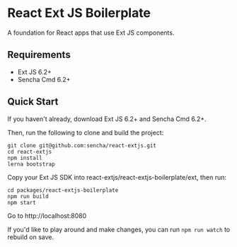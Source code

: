 # React Ext JS Boilerplate

A foundation for React apps that use Ext JS components.

## Requirements

* Ext JS 6.2+
* Sencha Cmd 6.2+

## Quick Start

If you haven't already, download Ext JS 6.2+ and Sencha Cmd 6.2+.

Then, run the following to clone and build the project:

    git clone git@github.com:sencha/react-extjs.git
    cd react-extjs
    npm install
    lerna bootstrap

Copy your Ext JS SDK into react-extjs/react-extjs-boilerplate/ext, then run:

    cd packages/react-extjs-boilerplate
    npm run build
    npm start

Go to http://localhost:8080

If you'd like to play around and make changes, you can run `npm run watch` to rebuild on save.
